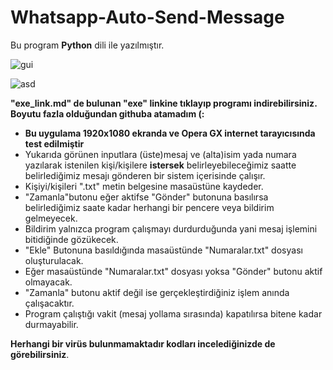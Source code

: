 # Whatsapp-Auto-Send-Message
Bu program **Python** dili ile yazılmıştır.


![gui](https://user-images.githubusercontent.com/84701901/132136686-5f36d7a1-83a1-4f2e-9508-243391324e52.png)

![asd](https://user-images.githubusercontent.com/84701901/132137129-283f814e-ea5e-4213-a48a-f486f4bf1ef5.png)

**"exe_link.md" de bulunan "exe" linkine tıklayıp programı indirebilirsiniz. Boyutu fazla olduğundan githuba atamadım (:**
- **Bu uygulama 1920x1080 ekranda ve Opera GX internet tarayıcısında test edilmiştir**
- Yukarıda görünen inputlara (üste)mesaj ve (alta)isim yada numara yazılarak istenilen kişi/kişilere **istersek** belirleyebileceğimiz saatte belirlediğimiz mesajı gönderen bir sistem içerisinde çalışır.
- Kişiyi/kişileri ".txt" metin belgesine masaüstüne kaydeder.
- "Zamanla"butonu eğer aktifse "Gönder" butonuna basılırsa belirlediğimiz saate kadar herhangi bir pencere veya bildirim gelmeyecek.
- Bildirim yalnızca program çalışmayı durdurduğunda yani mesaj işlemini bitidiğinde gözükecek.
- "Ekle" Butonuna basıldığında masaüstünde "Numaralar.txt" dosyası oluşturulacak.
- Eğer masaüstünde "Numaralar.txt" dosyası yoksa "Gönder" butonu aktif olmayacak.
- "Zamanla" butonu aktif değil ise gerçekleştirdiğiniz işlem anında çalışacaktır.
- Program çalıştığı vakit (mesaj yollama sırasında) kapatılırsa bitene kadar durmayabilir.

**Herhangi bir virüs bulunmamaktadır kodları incelediğinizde de görebilirsiniz**.
